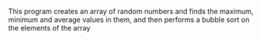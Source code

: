 This program creates an array of random numbers and finds the maximum, minimum and average values ​​in them, and then performs a bubble sort on the elements of the array

